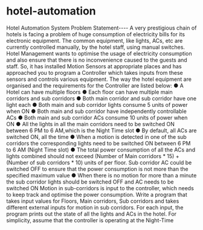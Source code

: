 # hotel-automation
Hotel Automation System
Problem Statement----
A very prestigious chain of hotels is facing a problem of huge consumption of electricity bills for its electronic equipment. The common equipment, like lights, ACs, etc are currently controlled manually, by the hotel staff, using manual switches. Hotel Management wants to optimise the usage of electricity consumption and also ensure that there is no inconvenience caused to the guests and staff. So, it has installed Motion Sensors at appropriate places and has approached you to program a Controller which takes inputs from these sensors and controls various equipment.  The way the hotel equipment are organised and the requirements for the Controller are listed  below:
● A Hotel can have multiple floors 
● Each floor can have multiple main corridors and sub corridors
● Both main corridor and sub corridor have one light each 
● Both main and sub corridor lights consume 5 units of power when ON 
● Both main and sub corridor have independently controllable ACs
● Both main and sub corridor ACs consume 10 units of power when ON
● All the lights in all the main corridors need to be switched ON between 6 PM to 6 AM,which is the Night Time slot 
● By default, all ACs are switched ON, all the time 
● When a motion is detected in one of the sub corridors the corresponding lights need to be switched ON between 6 PM to 6 AM (Night Time slot)
● The total power consumption of all the ACs and lights combined should not exceed (Number of Main corridors * 15) + (Number of sub corridors * 10) units of per floor. Sub           corridor AC could be switched OFF to ensure that the power consumption is not more than the specified maximum value
● When there is no motion for more than a minute the sub corridor lights should be switched OFF and AC needs to be switched ON  Motion in sub-corridors is input to the controller, which needs to keep track and optimise the power consumption.  Write a program that takes input values for Floors, Main corridors, Sub corridors and takes different external inputs for motion in sub corridors. For each input, the program prints out the state of all the lights and ACs in the hotel. For simplicity, assume that the controller is operating at the Night-Time
